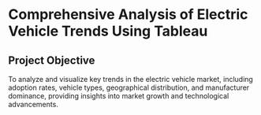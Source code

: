 # Comprehensive Analysis of Electric Vehicle Trends Using Tableau
## Project Objective
To analyze and visualize key trends in the electric vehicle market, including adoption rates, vehicle types, geographical distribution, and manufacturer dominance, providing insights into market growth and technological advancements.
